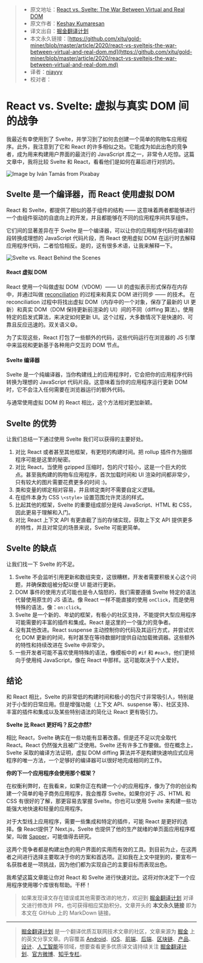 > * 原文地址：[React vs. Svelte: The War Between Virtual and Real DOM](https://blog.bitsrc.io/react-vs-sveltejs-the-war-between-virtual-and-real-dom-59cbebbab9e9)
> * 原文作者：[Keshav Kumaresan](https://medium.com/@keshavkumaresan1002)
> * 译文出自：[掘金翻译计划](https://github.com/xitu/gold-miner)
> * 本文永久链接：[https://github.com/xitu/gold-miner/blob/master/article/2020/react-vs-sveltejs-the-war-between-virtual-and-real-dom.md](https://github.com/xitu/gold-miner/blob/master/article/2020/react-vs-sveltejs-the-war-between-virtual-and-real-dom.md)
> * 译者：[niayyy](https://github.com/nia3y)
> * 校对者：

# React vs. Svelte: 虚拟与真实 DOM 间的战争

我最近有幸使用到了 Svelte，并学习到了如何去创建一个简单的购物车应用程序。此外，我注意到了它和 React 的许多相似之处。它能成为如此出色的竞争者，成为用来构建用户界面的最流行的 JavaScript 库之一，非常令人吃惊。这篇文章中，我将比较 Svelte 和 React，看看他们是如何在幕后进行对抗的。

![Image by [Iván Tamás](https://pixabay.com/users/thommas68-2571842/?utm_source=link-attribution&utm_medium=referral&utm_campaign=image&utm_content=2354583) from [Pixabay](https://pixabay.com/?utm_source=link-attribution&utm_medium=referral&utm_campaign=image&utm_content=2354583)](https://cdn-images-1.medium.com/max/3840/1*SVLGTQm3xUZgU8n2QJfmyA.jpeg)

##  Svelte 是一个编译器，而 React 使用虚拟 DOM

React 和 Svelte，都提供了相似的基于组件的结构 —— 这意味着两者都能够进行一个由组件驱动的自底向上的开发，并且都能够在不同的应用程序间共享组件。

它们间的显著差异在于 Svelte 是一个编译器，可以让你的应用程序代码在编译阶段转换成理想的 JavaScript 代码片段，而 React 使用虚拟 DOM 在运行时去解释应用程序代码，二者恰恰相反。是的，这有很多术语，让我来解释一下。

![Svelte vs. React Behind the Scenes](https://cdn-images-1.medium.com/max/5916/1*_7upPeJparkaxnpBhOkZig.png)

#### React 虚拟 DOM

React 使用一个叫做虚拟 DOM（VDOM）—— UI 的虚拟表示形式保存在内存中，并通过叫做 [reconciliation](https://reactjs.org/docs/reconciliation.html) 的过程来和真实 DOM 进行同步 —— 的技术。 在 reconciliation 过程中将找出虚拟 DOM（内存中的一个对象，保存了最新的 UI 更新）和真实 DOM（DOM 保持更新前渲染的 UI）间的不同（diffing 算法）。使用特定的启发式算法，来决定如何更新 UI。这个过程，大多数情况下是快速的、可靠且反应迅速的。双关语义😄。

为了实现这些，React 打包了一些额外的代码，这些代码运行在浏览器的 JS 引擎中来监视和更新基于各种用户交互的 DOM 节点。

#### Svelte 编译器

Svelte 是一个纯编译器，当你构建线上的应用程序时，它会把你的应用程序代码转换为理想的 JavaScript 代码片段。这意味着当你的应用程序运行更新 DOM 时，它不会注入任何需要在浏览器运行的额外代码。

与通常使用虚拟 DOM 的 React 相比，这个方法相对更加新颖。

## Svelte 的优势

让我们总结一下通过使用 Svelte 我们可以获得的主要好处。

1. 对比 React 或者甚至其他框架，有更短的构建时间。把 rollup 插件作为捆绑程序可能是这里的秘密。
2. 对比 React，当使用 gzipped 压缩时，包的尺寸较小，这是一个巨大的优点。甚至我构建的购物车应用程序，首次加载时间和 UI 渲染时间都非常少，只有较大的图片需要花费更多的时间 :)。
3. 类和变量的绑定相对容易，并且绑定类时不需要自定义逻辑。
4. 在组件本身为 CSS `\<style>` 设置范围允许灵活的样式。
5. 比起其他的框架，Svelte 的重要组成部分是纯 JavaScript、HTML 和 CSS，因此更易于理解和入门。
6. 对比 React 上下文 API 有更直截了当的存储实现，获取上下文 API 提供更多的特性，并且对常见的场景来说，Svelte 可能更简单。

## Svelte 的缺点

让我们找一下 Svelte 的不足。

1. Svelte 不会监听引用更新和数组突变，这很糟糕，开发者需要积极关心这个问题，并确保数组被分配以便 UI 能进行更新。
2. DOM 事件的使用方式可能也是令人恼怒的，我们需要遵循 Svelte 特定的语法代替使用原生的 JS 语法。像 React 一样不能直接的使用 `onClick`，而是使用特殊的语法，像：`on:click`。
3. Svelte 是一个新的、年幼的框架，有极小的社区支持，不能提供大型应用程序可能需要的丰富的插件和集成。React 是这里的一个强力的竞争者。
4. 没有其他改进。React suspense 主动控制你的代码及其运行方式，并尝试优化 DOM 更新的时间，有时甚至在等待数据时提供自动加载微调器。这些额外的特性和持续改进在 Svelte 中非常少。
5. 一些开发者可能不喜欢使用特殊的语法，像模板中的 `#if` 和 `#each`，他们更倾向于使用纯 JavaScript，像在 React 中那样。这可能取决于个人爱好。

## 结论

和 React 相比，Svelte 的非常低的构建时间和极小的包尺寸非常吸引人，特别是对于小型的日常应用。但是增强功能（上下文 API、suspense 等）、社区支持、丰富的插件和集成以及某些特别语法的简化让 React 更有吸引力。

**Svelte 比 React 更好吗？反之亦然?**

相比 React，Svelte 确实在一些功能有显著改善。但是还不足以完全取代 React。React 仍然强大且被广泛使用。Svelte 还有许多工作要做。但在概念上，Svelte 采取的编译方法证明，虚拟 DOM diffing 算法并不是构建快速响应式应用程序的唯一方法，一个足够好的编译器可以很好地完成相同的工作。

**你的下一个应用程序会使用那个框架？**

在权衡利弊时，在我看来，如果你正在构建一个小的应用程序，像为了你的创业构建一个简单的电子商务应用程序，我会推荐 Svelte。如果你对于 JS、HTML 和 CSS 有很好的了解，那更容易去掌握 Svelte。你也可以使用 Svelte 来构建一些功能强大地快速和轻量的应用程序。

对于大型线上应用程序，需要一些集成和特定的插件，可能 React 是更好的选择。像 React提供了 Next.js，Svelte 也提供了他的生产就绪的单页面应用程序框架，叫做 [Sapper](https://sapper.svelte.dev/)，可能值得去研究。

这两个竞争者都是构建出色的用户界面的实用而有效的工具。到目前为止，在这两者之间进行选择主要取决于你的方案和首选项。正如我在上文中提到的，要宣布一名获胜者是一项挑战，因为他们都为实现自己的主要目标而表现出色。

我希望这篇文章能让你对 React 和 Svelte 进行快速对比。这将对你决定下一个应用程序使用哪个库很有帮助。干杯！

> 如果发现译文存在错误或其他需要改进的地方，欢迎到 [掘金翻译计划](https://github.com/xitu/gold-miner) 对译文进行修改并 PR，也可获得相应奖励积分。文章开头的 **本文永久链接** 即为本文在 GitHub 上的 MarkDown 链接。

---

> [掘金翻译计划](https://github.com/xitu/gold-miner) 是一个翻译优质互联网技术文章的社区，文章来源为 [掘金](https://juejin.im) 上的英文分享文章。内容覆盖 [Android](https://github.com/xitu/gold-miner#android)、[iOS](https://github.com/xitu/gold-miner#ios)、[前端](https://github.com/xitu/gold-miner#前端)、[后端](https://github.com/xitu/gold-miner#后端)、[区块链](https://github.com/xitu/gold-miner#区块链)、[产品](https://github.com/xitu/gold-miner#产品)、[设计](https://github.com/xitu/gold-miner#设计)、[人工智能](https://github.com/xitu/gold-miner#人工智能)等领域，想要查看更多优质译文请持续关注 [掘金翻译计划](https://github.com/xitu/gold-miner)、[官方微博](http://weibo.com/juejinfanyi)、[知乎专栏](https://zhuanlan.zhihu.com/juejinfanyi)。
